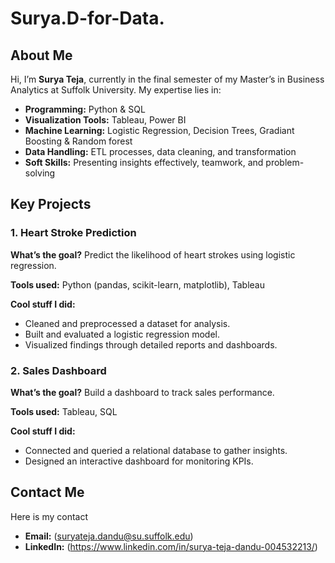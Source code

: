 # Surya.D-for-Data.

## About Me

Hi, I’m **Surya Teja**, currently in the final semester of my Master’s in Business Analytics at Suffolk University. My expertise lies in:

- **Programming:** Python & SQL
- **Visualization Tools:** Tableau, Power BI
- **Machine Learning:** Logistic Regression, Decision Trees, Gradiant Boosting & Random forest
- **Data Handling:** ETL processes, data cleaning, and transformation
- **Soft Skills:** Presenting insights effectively, teamwork, and problem-solving

## Key Projects

### 1. Heart Stroke Prediction
**What’s the goal?** Predict the likelihood of heart strokes using logistic regression.

**Tools used:** Python (pandas, scikit-learn, matplotlib), Tableau

**Cool stuff I did:**
- Cleaned and preprocessed a dataset for analysis.
- Built and evaluated a logistic regression model.
- Visualized findings through detailed reports and dashboards.

### 2. Sales Dashboard
 **What’s the goal?** Build a dashboard to track sales performance.

**Tools used:** Tableau, SQL

**Cool stuff I did:**
- Connected and queried a relational database to gather insights.
- Designed an interactive dashboard for monitoring KPIs.

## Contact Me
Here is my contact

- **Email:** (suryateja.dandu@su.suffolk.edu)
- **LinkedIn:** (https://www.linkedin.com/in/surya-teja-dandu-004532213/)

